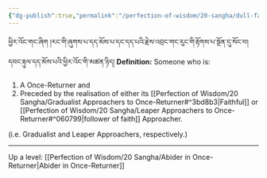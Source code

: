 ```yaml
---
{"dg-publish":true,"permalink":"/perfection-of-wisdom/20-sangha/dull-faculty-faithful-once-returners/"}
---
```


ཕྱིར་འོང་གང་ཞིག །རང་གི་ཞུགས་པ་དད་མོས་པ་དང་དད་པའི་རྗེས་འབྲང་གང་རུང་གི་རྟོགས་པ་སྔོན་དུ་སོང་བ། དབང་རྟུལ་དད་མོས་པའི་ཕྱིར་འོང་གི་མཚན་ཉིད།
**Definition:** Someone who is:
1. A Once-Returner and
2. Preceded by the realisation of either its [[Perfection of Wisdom/20 Sangha/Gradualist Approachers to Once-Returner#^3bd8b3\|Faithful]] or [[Perfection of Wisdom/20 Sangha/Leaper Approachers to Once-Returner#^060799\|follower of faith]] Approacher.

(i.e. Gradualist and Leaper Approachers, respectively.)

---
Up a level: [[Perfection of Wisdom/20 Sangha/Abider in Once-Returner\|Abider in Once-Returner]]